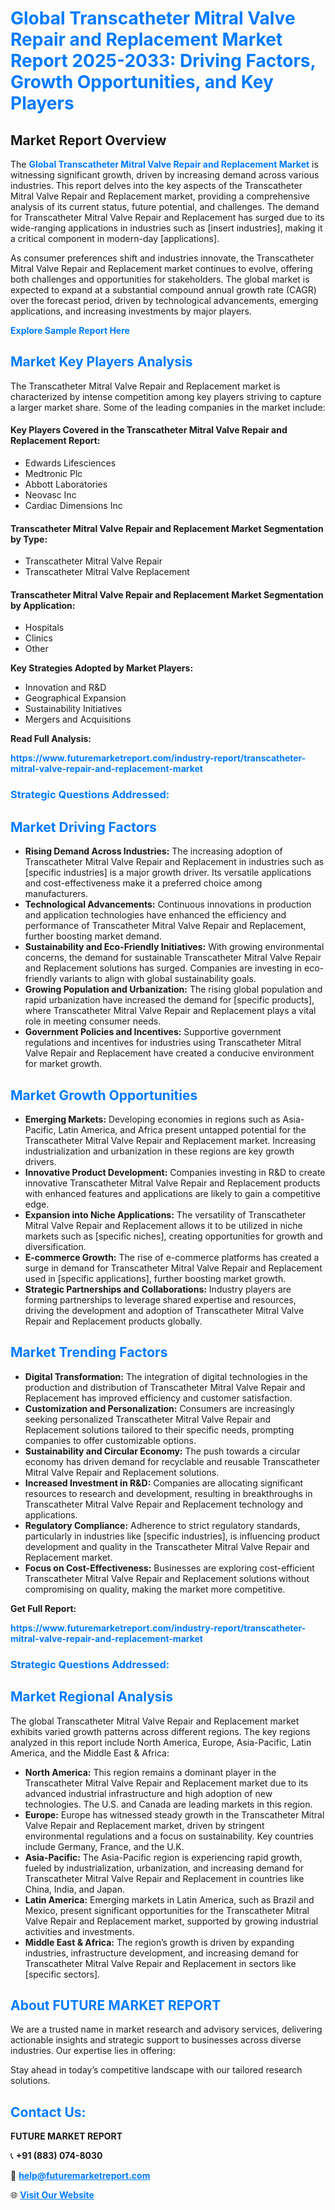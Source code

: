 <h1 style="color: #007BFF;">Global Transcatheter Mitral Valve Repair and Replacement Market Report 2025-2033: Driving Factors, Growth Opportunities, and Key Players</h1>

<section id="overview">
<h2>Market Report Overview</h2>
<p>The <a href="https://www.futuremarketreport.com/industry-report/transcatheter-mitral-valve-repair-and-replacement-market" style="color: #007BFF; text-decoration: none;"><strong>Global Transcatheter Mitral Valve Repair and Replacement Market</strong></a> is witnessing significant growth, driven by increasing demand across various industries. This report delves into the key aspects of the Transcatheter Mitral Valve Repair and Replacement market, providing a comprehensive analysis of its current status, future potential, and challenges. The demand for Transcatheter Mitral Valve Repair and Replacement has surged due to its wide-ranging applications in industries such as [insert industries], making it a critical component in modern-day [applications].</p>
<p>As consumer preferences shift and industries innovate, the Transcatheter Mitral Valve Repair and Replacement market continues to evolve, offering both challenges and opportunities for stakeholders. The global market is expected to expand at a substantial compound annual growth rate (CAGR) over the forecast period, driven by technological advancements, emerging applications, and increasing investments by major players.</p>
</section>

<section id="overview">
<p><a href="https://www.futuremarketreport.com/request-sample/reportId=89558" style="color: #007BFF; text-decoration: none;"><strong>Explore Sample Report Here</strong></a></p>
</section>

<section id="key-players">
<h2 style="color: #007BFF;">Market Key Players Analysis</h2>
<p>The Transcatheter Mitral Valve Repair and Replacement market is characterized by intense competition among key players striving to capture a larger market share. Some of the leading companies in the market include:</p>
<h4>Key Players Covered in the Transcatheter Mitral Valve Repair and Replacement Report:</h4>
<ul><li>Edwards Lifesciences</li><li>Medtronic Plc</li><li>Abbott Laboratories</li><li>Neovasc Inc</li><li>Cardiac Dimensions Inc</li></ul>
<h4>Transcatheter Mitral Valve Repair and Replacement Market Segmentation by Type:</h4>
<ul><li>Transcatheter Mitral Valve Repair</li><li>Transcatheter Mitral Valve Replacement</li></ul>

<h4>Transcatheter Mitral Valve Repair and Replacement Market Segmentation by Application:</h4>
<ul><li>Hospitals</li><li>Clinics</li><li>Other</li></ul>
<p><strong>Key Strategies Adopted by Market Players:</strong></p>
<ul>
<li>Innovation and R&D</li>
<li>Geographical Expansion</li>
<li>Sustainability Initiatives</li>
<li>Mergers and Acquisitions</li>
</ul>
</section>

<section>
<p><strong>Read Full Analysis: </strong></p><a href="https://www.futuremarketreport.com/industry-report/transcatheter-mitral-valve-repair-and-replacement-market" style="color: #007BFF; text-decoration: none;"><strong>https://www.futuremarketreport.com/industry-report/transcatheter-mitral-valve-repair-and-replacement-market</strong></a>
<h3 style="color: #007BFF;">Strategic Questions Addressed:</h3>
</section>

<section id="driving-factors">
<h2 style="color: #007BFF;">Market Driving Factors</h2>
<ul>
<li><strong>Rising Demand Across Industries:</strong> The increasing adoption of Transcatheter Mitral Valve Repair and Replacement in industries such as [specific industries] is a major growth driver. Its versatile applications and cost-effectiveness make it a preferred choice among manufacturers.</li>
<li><strong>Technological Advancements:</strong> Continuous innovations in production and application technologies have enhanced the efficiency and performance of Transcatheter Mitral Valve Repair and Replacement, further boosting market demand.</li>
<li><strong>Sustainability and Eco-Friendly Initiatives:</strong> With growing environmental concerns, the demand for sustainable Transcatheter Mitral Valve Repair and Replacement solutions has surged. Companies are investing in eco-friendly variants to align with global sustainability goals.</li>
<li><strong>Growing Population and Urbanization:</strong> The rising global population and rapid urbanization have increased the demand for [specific products], where Transcatheter Mitral Valve Repair and Replacement plays a vital role in meeting consumer needs.</li>
<li><strong>Government Policies and Incentives:</strong> Supportive government regulations and incentives for industries using Transcatheter Mitral Valve Repair and Replacement have created a conducive environment for market growth.</li>
</ul>
</section>

<section id="growth-opportunities">
<h2 style="color: #007BFF;">Market Growth Opportunities</h2>
<ul>
<li><strong>Emerging Markets:</strong> Developing economies in regions such as Asia-Pacific, Latin America, and Africa present untapped potential for the Transcatheter Mitral Valve Repair and Replacement market. Increasing industrialization and urbanization in these regions are key growth drivers.</li>
<li><strong>Innovative Product Development:</strong> Companies investing in R&D to create innovative Transcatheter Mitral Valve Repair and Replacement products with enhanced features and applications are likely to gain a competitive edge.</li>
<li><strong>Expansion into Niche Applications:</strong> The versatility of Transcatheter Mitral Valve Repair and Replacement allows it to be utilized in niche markets such as [specific niches], creating opportunities for growth and diversification.</li>
<li><strong>E-commerce Growth:</strong> The rise of e-commerce platforms has created a surge in demand for Transcatheter Mitral Valve Repair and Replacement used in [specific applications], further boosting market growth.</li>
<li><strong>Strategic Partnerships and Collaborations:</strong> Industry players are forming partnerships to leverage shared expertise and resources, driving the development and adoption of Transcatheter Mitral Valve Repair and Replacement products globally.</li>
</ul>
</section>

<section id="trending-factors">
<h2 style="color: #007BFF;">Market Trending Factors</h2>
<ul>
<li><strong>Digital Transformation:</strong> The integration of digital technologies in the production and distribution of Transcatheter Mitral Valve Repair and Replacement has improved efficiency and customer satisfaction.</li>
<li><strong>Customization and Personalization:</strong> Consumers are increasingly seeking personalized Transcatheter Mitral Valve Repair and Replacement solutions tailored to their specific needs, prompting companies to offer customizable options.</li>
<li><strong>Sustainability and Circular Economy:</strong> The push towards a circular economy has driven demand for recyclable and reusable Transcatheter Mitral Valve Repair and Replacement solutions.</li>
<li><strong>Increased Investment in R&D:</strong> Companies are allocating significant resources to research and development, resulting in breakthroughs in Transcatheter Mitral Valve Repair and Replacement technology and applications.</li>
<li><strong>Regulatory Compliance:</strong> Adherence to strict regulatory standards, particularly in industries like [specific industries], is influencing product development and quality in the Transcatheter Mitral Valve Repair and Replacement market.</li>
<li><strong>Focus on Cost-Effectiveness:</strong> Businesses are exploring cost-efficient Transcatheter Mitral Valve Repair and Replacement solutions without compromising on quality, making the market more competitive.</li>
</ul>
</section>

<section>
<p><strong>Get Full Report: </strong></p><a href="https://www.futuremarketreport.com/industry-report/transcatheter-mitral-valve-repair-and-replacement-market" style="color: #007BFF; text-decoration: none;"><strong>https://www.futuremarketreport.com/industry-report/transcatheter-mitral-valve-repair-and-replacement-market</strong></a>
<h3 style="color: #007BFF;">Strategic Questions Addressed:</h3>
</section>


<section id="regional-analysis">
<h2 style="color: #007BFF;">Market Regional Analysis</h2>
<p>The global Transcatheter Mitral Valve Repair and Replacement market exhibits varied growth patterns across different regions. The key regions analyzed in this report include North America, Europe, Asia-Pacific, Latin America, and the Middle East & Africa:</p>
<ul>
<li><strong>North America:</strong> This region remains a dominant player in the Transcatheter Mitral Valve Repair and Replacement market due to its advanced industrial infrastructure and high adoption of new technologies. The U.S. and Canada are leading markets in this region.</li>
<li><strong>Europe:</strong> Europe has witnessed steady growth in the Transcatheter Mitral Valve Repair and Replacement market, driven by stringent environmental regulations and a focus on sustainability. Key countries include Germany, France, and the U.K.</li>
<li><strong>Asia-Pacific:</strong> The Asia-Pacific region is experiencing rapid growth, fueled by industrialization, urbanization, and increasing demand for Transcatheter Mitral Valve Repair and Replacement in countries like China, India, and Japan.</li>
<li><strong>Latin America:</strong> Emerging markets in Latin America, such as Brazil and Mexico, present significant opportunities for the Transcatheter Mitral Valve Repair and Replacement market, supported by growing industrial activities and investments.</li>
<li><strong>Middle East & Africa:</strong> The region’s growth is driven by expanding industries, infrastructure development, and increasing demand for Transcatheter Mitral Valve Repair and Replacement in sectors like [specific sectors].</li>
</ul>
</section>

<footer>
<h2 style="color: #007BFF;">About FUTURE MARKET REPORT</h2>
<p>We are a trusted name in market research and advisory services, delivering actionable insights and strategic support to businesses across diverse industries. Our expertise lies in offering:</p>

<p>Stay ahead in today’s competitive landscape with our tailored research solutions.</p>

<h2 style="color: #007BFF;">Contact Us:</h2>
<p><strong>FUTURE MARKET REPORT</strong></p>
<p>📞 <strong>+91 (883) 074-8030</strong></p>
<p>📧 <strong><a href="mailto:help@futuremarketreport.com" style="color: #007BFF;">help@futuremarketreport.com</a></strong></p>
<p>🌐 <strong><a href="https://www.futuremarketreport.com/" style="color: #007BFF;">Visit Our Website</a></strong></p>
</footer>